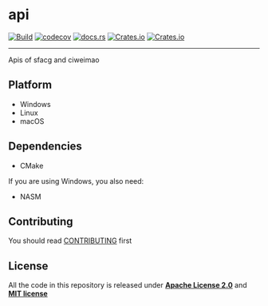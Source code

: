 # api

[![Build](https://github.com/novel-rs/api/actions/workflows/build.yml/badge.svg)](https://github.com/novel-rs/api/actions/workflows/build.yml)
[![codecov](https://codecov.io/gh/novel-rs/api/branch/main/graph/badge.svg?token=96TJ1OIF3P)](https://codecov.io/gh/novel-rs/api)
[![docs.rs](https://img.shields.io/docsrs/novel-api)](https://docs.rs/novel-api)
[![Crates.io](https://img.shields.io/crates/l/novel-api)](https://github.com/novel-rs/api)
[![Crates.io](https://img.shields.io/crates/v/novel-api)](https://crates.io/crates/novel-api)

---

Apis of sfacg and ciweimao

## Platform

- Windows
- Linux
- macOS

## Dependencies

- CMake

If you are using Windows, you also need:

- NASM

## Contributing

You should read [CONTRIBUTING](https://github.com/novel-rs/api/blob/main/CONTRIBUTING.md) first

## License

All the code in this repository is released under **[Apache License 2.0](https://www.apache.org/licenses/LICENSE-2.0)** and **[MIT license](https://opensource.org/licenses/MIT)**
